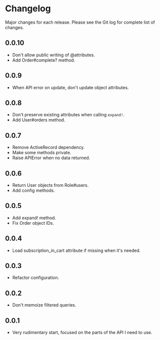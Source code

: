 # Changelog

Major changes for each release. Please see the Git log for complete list of changes.

## 0.0.10

* Don't allow public writing of @attributes.
* Add Order#complete? method.

## 0.0.9

* When API error on update, don't update object attributes.

## 0.0.8

* Don't preserve existing attributes when calling `expand!`.
* Add User#orders method.

## 0.0.7

* Remove ActiveRecord dependency.
* Make some methods private.
* Raise APIError when no data returned.

## 0.0.6

* Return User objects from Role#users.
* Add config methods.

## 0.0.5

* Add expand! method.
* Fix Order object IDs.

## 0.0.4

* Load subscription_in_cart attribute if missing when it's needed.

## 0.0.3

* Refactor configuration.

## 0.0.2

* Don't memoize filtered queries.

## 0.0.1

* Very rudimentary start, focused on the parts of the API I need to use.

